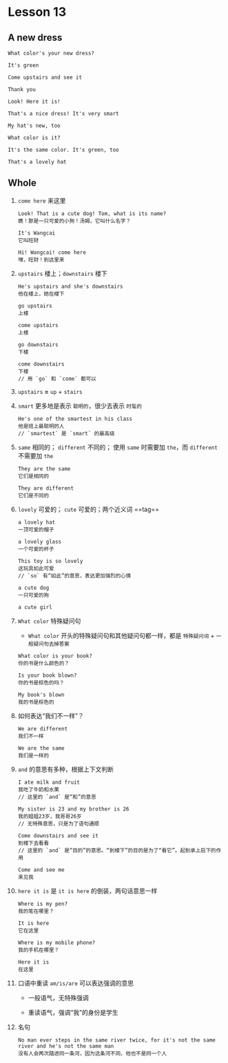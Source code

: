 # Lesson 13

## A new dress

```
What color's your new dress?

It's green

Come upstairs and see it

Thank you

Look! Here it is!

That's a nice dress! It's very smart

My hat's new, too

What color is it?

It's the same color. It's green, too

That's a lovely hat
```

## Whole

1. `come here` 来这里

   ```
   Look! That is a cute dog! Tom, what is its name?
   瞧！那是一只可爱的小狗！汤姆，它叫什么名字？

   It's Wangcai
   它叫旺财

   Hi! Wangcai! come here
   嘿，旺财！到这里来
   ```

2. `upstairs` 楼上；`downstairs` 楼下

   ```
   He's upstairs and she's downstairs
   他在楼上，她在楼下

   go upstairs
   上楼

   come upstairs
   上楼

   go downstairs
   下楼

   come downstairs
   下楼
   // 用 `go` 和 `come` 都可以
   ```

3. `upstairs` **=** `up` + `stairs`

4. `smart` 更多地是表示 `聪明的`，很少去表示 `时髦的`

   ```
   He's one of the smartest in his class
   他是班上最聪明的人
   // `smartest` 是 `smart` 的最高级
   ```

5. `same` 相同的； `different` 不同的； 使用 `same` 时需要加 `the`，而 `different` 不需要加 `the`

   ```
   They are the same
   它们是相同的

   They are different
   它们是不同的
   ```

6. `lovely` 可爱的； `cute` 可爱的；两个近义词 ==tag==

   ```
   a lovely hat
   一顶可爱的帽子

   a lovely glass
   一个可爱的杯子

   This toy is so lovely
   这玩具如此可爱
   // `so` 有“如此”的意思，表达更加强烈的心情

   a cute dog
   一只可爱的狗

   a cute girl
   ```

7. `What color` 特殊疑问句

   - `What color` 开头的特殊疑问句和其他疑问句都一样，都是 `特殊疑问词` + `一般疑问句去掉答案`

   ```
   What color is your book?
   你的书是什么颜色的？

   Is your book blown?
   你的书是棕色的吗？

   My book's blown
   我的书是棕色的
   ```

8. 如何表达“我们不一样”？

   ```
   We are different
   我们不一样

   We are the same
   我们是一样的
   ```

9. `and` 的意思有多种，根据上下文判断

   ```
   I ate milk and fruit
   我吃了牛奶和水果
   // 这里的 `and` 是“和”的意思

   My sister is 23 and my brother is 26
   我的姐姐23岁，我哥哥26岁
   // 无特殊意思，只是为了语句通顺

   Come downstairs and see it
   到楼下去看看
   // 这里的 `and` 是“目的”的意思。“到楼下”的目的是为了“看它”。起到承上启下的作用

   Come and see me
   来见我
   ```

10. `here it is` 是 `it is here` 的倒装，两句话意思一样

    ```
    Where is my pen?
    我的笔在哪里？

    It is here
    它在这里

    Where is my mobile phone?
    我的手机在哪里？

    Here it is
    在这里
    ```

11. 口语中重读 `am/is/are` 可以表达强调的意思

    - 一般语气，无特殊强调

    - 重读语气，强调“我”的身份是学生

12. 名句

    ```
    No man ever steps in the same river twice, for it's not the same river and he's not the same man
    没有人会两次踏进同一条河，因为这条河不同，他也不是同一个人
    ```
